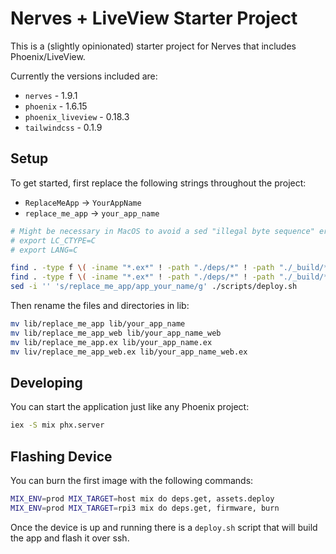 Nerves + LiveView Starter Project
===

This is a (slightly opinionated) starter project for Nerves that includes Phoenix/LiveView.

Currently the versions included are:

* `nerves`  - 1.9.1
* `phoenix`  - 1.6.15
* `phoenix_liveview` - 0.18.3
* `tailwindcss` - 0.1.9

Setup
---

To get started, first replace the following strings throughout the project:

* `ReplaceMeApp` -> `YourAppName`
* `replace_me_app` -> `your_app_name`

```bash
# Might be necessary in MacOS to avoid a sed "illegal byte sequence" error
# export LC_CTYPE=C 
# export LANG=C

find . -type f \( -iname "*.ex*" ! -path "./deps/*" ! -path "./_build/*" \) -print0 | xargs -0 sed -i '' -e 's/ReplaceMeApp/AppYourName/g'
find . -type f \( -iname "*.ex*" ! -path "./deps/*" ! -path "./_build/*" \) -print0 | xargs -0 sed -i '' -e 's/replace_me_app/app_your_name/g'
sed -i '' 's/replace_me_app/app_your_name/g' ./scripts/deploy.sh
```

Then rename the files and directories in lib:

```bash
mv lib/replace_me_app lib/your_app_name
mv lib/replace_me_app_web lib/your_app_name_web
mv lib/replace_me_app.ex lib/your_app_name.ex
mv liv/replace_me_app_web.ex lib/your_app_name_web.ex
```

Developing
---

You can start the application just like any Phoenix project:


```bash
iex -S mix phx.server
```


Flashing Device
---

You can burn the first image with the following commands:

```bash
MIX_ENV=prod MIX_TARGET=host mix do deps.get, assets.deploy
MIX_ENV=prod MIX_TARGET=rpi3 mix do deps.get, firmware, burn
```

Once the device is up and running there is a `deploy.sh` script that will build the app and flash it
over ssh.

